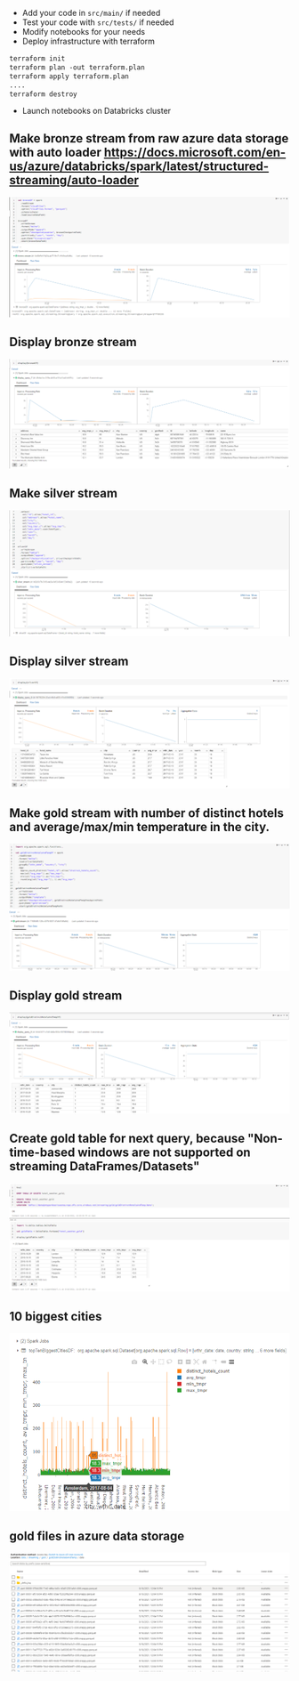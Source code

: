 * Add your code in `src/main/` if needed
* Test your code with `src/tests/` if needed
* Modify notebooks for your needs
* Deploy infrastructure with terraform
```
terraform init
terraform plan -out terraform.plan
terraform apply terraform.plan
....
terraform destroy
```
* Launch notebooks on Databricks cluster

## Make bronze stream from raw azure data storage with auto loader https://docs.microsoft.com/en-us/azure/databricks/spark/latest/structured-streaming/auto-loader

![Alt text](screenshots/BronzeStream.png?raw=true "Title")

## Display bronze stream

![Alt text](screenshots/BronzeDisplay.png?raw=true "Title")

## Make silver stream

![Alt text](screenshots/SilverStream.png?raw=true "Title")

## Display silver stream

![Alt text](screenshots/SilverDisplay.png?raw=true "Title")

## Make gold stream with number of distinct hotels and average/max/min temperature in the city.

![Alt text](screenshots/GoldDistinctAndTmprStream.png?raw=true "Title")

## Display gold stream

![Alt text](screenshots/GoldDistinctAndTmprDisplay.png?raw=true "Title")

## Create gold table for next query, because "Non-time-based windows are not supported on streaming DataFrames/Datasets"

![Alt text](screenshots/GoldTable.png?raw=true "Title")

## 10 biggest cities

![Alt text](screenshots/Top10.png?raw=true "Title")

## gold files in azure data storage

![Alt text](screenshots/AzureStorageGold.png?raw=true "Title")